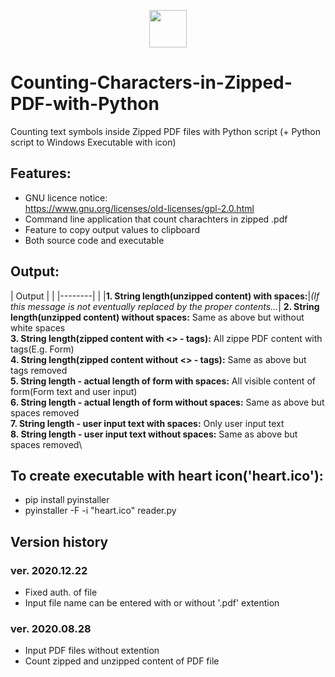 <p align="center">
<img src="heart.ico" width="60" height="60">
</p>

# Counting-Characters-in-Zipped-PDF-with-Python
Counting text symbols inside Zipped PDF files with Python script (+ Python script to Windows Executable with icon)

## Features:
* GNU licence notice:\
  https://www.gnu.org/licenses/old-licenses/gpl-2.0.html
* Command line application that count charachters in zipped .pdf
* Feature to copy output values to clipboard
* Both source code and executable

## Output:
| Output | |
|--------| |
|**1. String length(unzipped content) with spaces:**|*(If this message is not eventually replaced by the proper contents...*\|
**2. String length(unzipped content) without spaces:**        Same as above but without white spaces\
**3. String length(zipped content with <> - tags):**          All zippe PDF content with  tags(E.g. Form)\
**4. String length(zipped content without <> - tags):**       Same as above but  tags removed\
**5. String length - actual length of form with spaces:**     All visible content of form(Form text and user input)\
**6. String length - actual length of form without spaces:**  Same as above but spaces removed\
**7. String length - user input text with spaces:**           Only user input text\
**8. String length - user input text without spaces:**        Same as above but spaces removed\

## To create executable with heart icon('heart.ico'):
* pip install pyinstaller
* pyinstaller -F -i "heart.ico" reader.py

## Version history

### ver. 2020.12.22
* Fixed auth. of file
* Input file name can be entered with or without '.pdf' extention

### ver. 2020.08.28
* Input PDF files without extention
* Count zipped and unzipped content of PDF file



